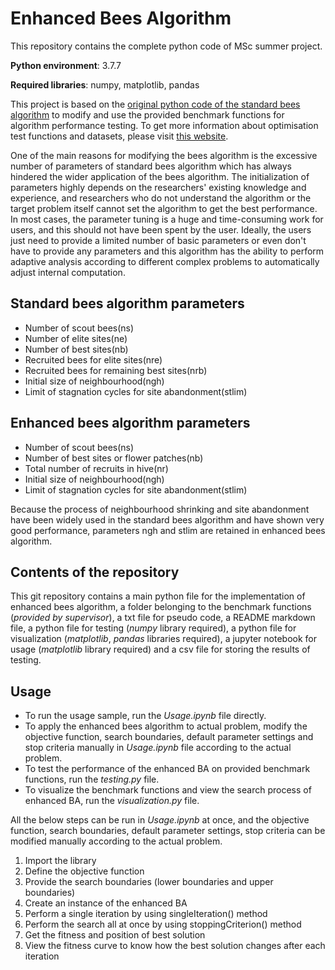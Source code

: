 # Enhanced Bees Algorithm

This repository contains the complete python code of MSc summer project.

**Python environment**: 3.7.7

**Required libraries**: numpy, matplotlib, pandas

This project is based on the [original python code of the standard bees algorithm](https://gitlab.com/bees-algorithm/bees_algorithm_python) to modify and use the provided benchmark functions for algorithm performance testing. To get more information about optimisation test functions and datasets, please visit [this website](https://www.sfu.ca/~ssurjano/optimization.html).

One of the main reasons for modifying the bees algorithm is the excessive number of parameters of standard bees algorithm which has always hindered the wider application of the bees algorithm. The initialization of parameters highly depends on the researchers' existing knowledge and experience, and researchers who do not understand the algorithm or the target problem itself cannot set the algorithm to get the best performance. In most cases, the parameter tuning is a huge and time-consuming work for users, and this should not have been spent by the user. Ideally, the users just need to provide a limited number of basic parameters or even don't have to provide any parameters and this algorithm has the ability to perform adaptive analysis according to different complex problems to automatically adjust internal computation.

## Standard bees algorithm parameters

- Number of scout bees(ns)
- Number of elite sites(ne)
- Number of best sites(nb)
- Recruited bees for elite sites(nre)
- Recruited bees for remaining best sites(nrb)
- Initial size of neighbourhood(ngh)
- Limit of stagnation cycles for site abandonment(stlim)

## Enhanced bees algorithm parameters

- Number of scout bees(ns)
- Number of best sites or flower patches(nb)
- Total number of recruits in hive(nr)
- Initial size of neighbourhood(ngh)
- Limit of stagnation cycles for site abandonment(stlim)

Because the process of neighbourhood shrinking and site abandonment have been widely used in the standard bees algorithm and have shown very good performance, parameters ngh and stlim are retained in enhanced bees algorithm.

## Contents of the repository

This git repository contains a main python file for the implementation of enhanced bees algorithm, a folder belonging to the benchmark functions (*provided by supervisor*), a txt file for pseudo code, a README markdown file, a python file for testing (*numpy* library required), a python file for visualization (*matplotlib*, *pandas* libraries required), a jupyter notebook for usage (*matplotlib* library required) and a csv file for storing the results of testing.

## Usage

- To run the usage sample, run the *Usage.ipynb* file directly.
- To apply the enhanced bees algorithm to actual problem, modify the objective function, search boundaries, default parameter settings and stop criteria manually in *Usage.ipynb* file according to the actual problem.
- To test the performance of the enhanced BA on provided benchmark functions, run the *testing.py* file.
- To visualize the benchmark functions and view the search process of enhanced BA, run the *visualization.py* file.

All the below steps can be run in *Usage.ipynb* at once, and the objective function, search boundaries, default parameter settings, stop criteria can be modified manually according to the actual problem.

1. Import the library
2. Define the objective function
3. Provide the search boundaries (lower boundaries and upper boundaries)
4. Create an instance of the enhanced BA
5. Perform a single iteration by using singleIteration() method
6. Perform the search all at once by using stoppingCriterion() method
7. Get the fitness and position of best solution
8. View the fitness curve to know how the best solution changes after each iteration
